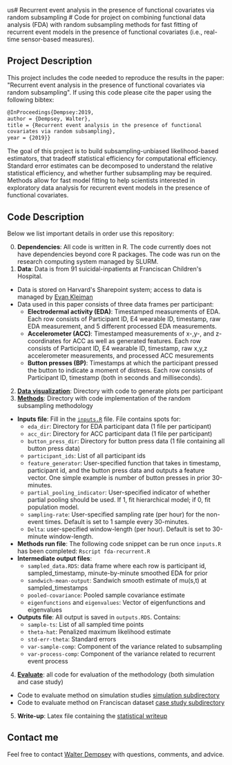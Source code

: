 us# Recurrent event analysis in the presence of functional covariates via random subsampling  #
Code for project on combining functional data analysis (FDA) with
random subsampling methods for fast fitting of recurrent event models
in the presence of functional covariates (i.e., real-time sensor-based
measures).

## Project Description ##
This project includes the code needed to reproduce the results in the
paper: "Recurrent event analysis in the presence of functional
covariates via random subsampling". If using this code please cite the
paper using the following bibtex:

```tex
@InProceedings{Dempsey:2019,
author = {Dempsey, Walter},
title = {Recurrent event analysis in the presence of functional
covariates via random subsampling},
year = {2019}}
```

The goal of this project is to build subsampling-unbiased
likelihood-based estimators, that tradeoff statistical efficiency for
computational efficiency.
Standard error estimates can be decomposed to understand the relative
statistical efficiency, and whether further subsampling may be
required.
Methods allow for fast model fitting to help scientists interested in
exploratory data analysis for recurrent event models in the presence
of functional covariates.

## Code Description ##

Below we list important details in order use this repository:

0. **Dependencies**: All code is written in R. The code currently does
   not have dependencies beyond core R packages. The code was run on
   the research computing system managed by SLURM.
1. **Data**: Data is from 91 suicidal-inpatients at Franciscan
   Children's Hospital. 
* Data is stored on Harvard's Sharepoint system; access to data is
  managed by [Evan Kleiman](https://kleimanlab.org)
* Data used in this paper consists of three data frames per participant: 
  * **Electrodermal activity (EDA)**: Timestamped measurements of
  EDA. Each row consists of Participant ID, E4 wearable ID, timestamp,
  raw EDA measurement, and 5 different processed EDA measurements.
  * **Accelerometer (ACC)**: Timestamped measurements of x-,y-, and
  z-coordinates for ACC as well as generated features. Each row
  consists of Participant ID, E4 wearable ID, timestamp, raw x,y,z
  accelerometer measurements, and processed ACC mesurements 
  * **Button presses (BP)**: Timestamps at which the participant
  pressed the button to indicate a moment of distress.  Each row
  consists of Participant ID, timestamp (both in seconds and
  milliseconds).
2. **[Data visualization](/visualization)**: Directory with code to
   generate plots per participant
3. **[Methods](/methods)**: Directory with code implementation of the
   random subsampling methodology
* **Inputs file**: Fill in the [`inputs.R`](/methods/inputs.R)
  file. File contains spots for:
  * `eda_dir`: Directory for EDA participant data (1 file per
  participant)
  * `acc_dir`: Directory for ACC participant data (1 file per
  participant)
  * `button_press_dir`: Directory for button press data (1 file
  containing all button press data)
  * `participant_ids`: List of all participant ids
  * `feature_generator`: User-specified function that takes in
  timestamp, participant id, and the button press data and
  outputs a feature vector. One simple example is number of button
  presses in prior 30-minutes.
  * `partial_pooling_indicator`: User-specified indicator of whether
  partial pooling should be used. If 1, fit hierarchical model; if 0,
  fit population model.
  * `sampling-rate`: User-specified sampling rate (per hour) for the
  non-event times. Default is set to 1 sample every 30-minutes.
  * `Delta`: user-specified window-length (per hour). Default is set
    to 30-minute window-length.
* **Methods run file**: The following code snippet can be run once
`inputs.R` has been completed: ```Rscript fda-recurrent.R```
* **Intermediate output files**:
  * `sampled_data.RDS`: data frame where each row is participant id,
  sampled_timestamp, minute-by-minute smoothed EDA for prior
  * `sandwich-mean-output`: Sandwich smooth estimate of mu(s,t) at
  sampled_timestamps
  * `pooled-covariance`: Pooled sample covariance estimate
  * `eigenfunctions` and `eigenvalues`: Vector of eigenfunctions and
    eigenvalues
* **Outputs file**: All output is saved in `outputs.RDS`. Contains:
  * `sample-ts`: List of all sampled time points
  * `theta-hat`: Penalized maximum likelihood estimate
  * `std-err-theta`: Standard errors
  * `var-sample-comp`: Component of the variance related to
  subsampling
  * `var-process-comp`: Component of the variance related to
  recurrent event process
4. **[Evaluate](/evaluation)**: all code for evaluation of the
methodology (both simulation and case study)
* Code to evaluate method on simulation studies [simulation subdirectory](/evaluation/simulationstudies)
* Code to evaluate method on Franciscan dataset [case study subdirectory](/evaluation/casestudy)
5. **Write-up**: Latex file containing the [statistical writeup](/write-up/fda-recurrent.tex)

## Contact me ##

Feel free to contact [Walter Dempsey](mailto:wdem@umich.edu) with
questions, comments, and advice.
